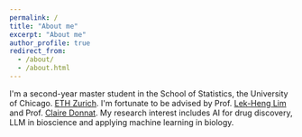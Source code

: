 ```yaml
---
permalink: /
title: "About me"
excerpt: "About me"
author_profile: true
redirect_from: 
  - /about/
  - /about.html
---
```


I'm a second-year master student in the School of Statistics, the University of Chicago. [ETH Zurich](https://ethz.ch/de.html). 
I'm fortunate to be advised by Prof. [Lek-Heng Lim](https://www.stat.uchicago.edu/~lekheng/) and Prof. [Claire Donnat](https://donnate.github.io/).
My research interest includes AI for drug discovery, LLM in bioscience and applying machine learning in biology.  
